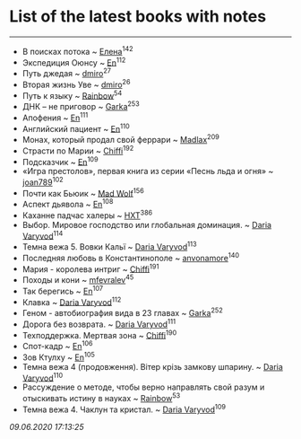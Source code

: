 # List of the latest books with notes
---

* В поисках потока ~ [Елена](users/115/115826717712507836033-google)<sup>142</sup>
* Экспедиция Оюнсу ~ [En](users/333/333646551-vkontakte)<sup>112</sup>
* Путь джедая ~ [dmiro](users/571/5714115-vkontakte)<sup>27</sup>
* Вторая жизнь Уве ~ [dmiro](users/571/5714115-vkontakte)<sup>26</sup>
* Путь к языку ~ [Rainbow](users/109/109787328219839805802-google)<sup>54</sup>
* ДНК – не приговор ~ [Garka](users/115/115753719718250012620-google)<sup>253</sup>
* Апофения ~ [En](users/333/333646551-vkontakte)<sup>111</sup>
* Английский пациент ~ [En](users/333/333646551-vkontakte)<sup>110</sup>
* Монах, который продал свой феррари ~ [Madlax](users/158/158304782-vkontakte)<sup>209</sup>
* Страсти по Марии ~ [Chiffi](users/105/105831994080785626680-google)<sup>192</sup>
* Подсказчик ~ [En](users/333/333646551-vkontakte)<sup>109</sup>
* «Игра престолов», первая книга из серии «Песнь льда и огня» ~ [joan789](users/240/2401650-vkontakte)<sup>102</sup>
* Почти как Бьюик ~ [Mad Wolf](users/947/94738840-vkontakte)<sup>156</sup>
* Аспект дьявола ~ [En](users/333/333646551-vkontakte)<sup>108</sup>
* Каханне падчас халеры ~ [HXT](users/100/100002563462782-facebook)<sup>386</sup>
* Выбор. Мировое господство или глобальная доминация. ~ [Daria Varyvod](users/829/829893410524253-facebook)<sup>114</sup>
* Темна вежа 5. Вовки Кальї ~ [Daria Varyvod](users/829/829893410524253-facebook)<sup>113</sup>
* Последняя любовь в Константинополе ~ [anvonamore](users/595/5957175-vkontakte)<sup>140</sup>
* Мария - королева интриг ~ [Chiffi](users/105/105831994080785626680-google)<sup>191</sup>
* Походы и кони ~ [mfevralev](users/140/140966150-vkontakte)<sup>45</sup>
* Так берегись ~ [En](users/333/333646551-vkontakte)<sup>107</sup>
* Клавка ~ [Daria Varyvod](users/829/829893410524253-facebook)<sup>112</sup>
* Геном - автобиография вида в 23 главах ~ [Garka](users/115/115753719718250012620-google)<sup>252</sup>
* Дорога без возврата. ~ [Daria Varyvod](users/829/829893410524253-facebook)<sup>111</sup>
* Техподдержка. Мертвая зона ~ [Chiffi](users/105/105831994080785626680-google)<sup>190</sup>
* Спот-кадр ~ [En](users/333/333646551-vkontakte)<sup>106</sup>
* Зов Ктулху ~ [En](users/333/333646551-vkontakte)<sup>105</sup>
* Темна вежа 4 (продовження). Вітер крізь замкову шпарину. ~ [Daria Varyvod](users/829/829893410524253-facebook)<sup>110</sup>
* Рассуждение о методе, чтобы верно направлять свой разум и отыскивать истину в науках ~ [Rainbow](users/109/109787328219839805802-google)<sup>53</sup>
* Темна вежа 4. Чаклун та кристал. ~ [Daria Varyvod](users/829/829893410524253-facebook)<sup>109</sup>


_09.06.2020 17:13:25_
